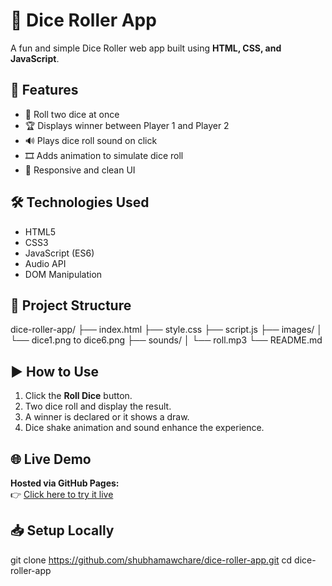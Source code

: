 # 🎲 Dice Roller App

A fun and simple Dice Roller web app built using **HTML, CSS, and JavaScript**.


## 🚀 Features

- 🎯 Roll two dice at once
- 🏆 Displays winner between Player 1 and Player 2
- 🔊 Plays dice roll sound on click
- 🎞️ Adds animation to simulate dice roll
- 📱 Responsive and clean UI

## 🛠 Technologies Used

- HTML5
- CSS3
- JavaScript (ES6)
- Audio API
- DOM Manipulation

## 📂 Project Structure

dice-roller-app/
├── index.html
├── style.css
├── script.js
├── images/
│ └── dice1.png to dice6.png
├── sounds/
│ └── roll.mp3
└── README.md


## ▶️ How to Use

1. Click the **Roll Dice** button.
2. Two dice roll and display the result.
3. A winner is declared or it shows a draw.
4. Dice shake animation and sound enhance the experience.

## 🌐 Live Demo

**Hosted via GitHub Pages:**  
👉 [Click here to try it live](https://shubhamawchare.github.io/dice-roller-app)


## 📥 Setup Locally

git clone https://github.com/shubhamawchare/dice-roller-app.git
cd dice-roller-app
